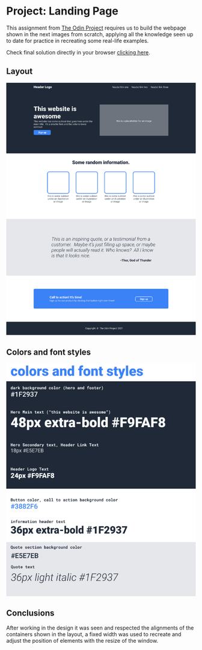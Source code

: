# Project: Landing Page
This assignment from [The Odin Project](www.theodinproject.com) requires us to build the webpage shown in the next images from scratch, applying all the knowledge seen up to date for practice in recreating some real-life examples.

Check final solution directly in your browser [clicking here](https://rolckeirnad.github.io/TOP-landing-page/).

## Layout
![Layout1](./design/odin-project.png "TOP")

## Colors and font styles
![Layout2](./design/colors_and_stuff.png "TOP")

## Conclusions
After working in the design it was seen and  respected the alignments of the containers shown in the layout, a fixed width was used to recreate and adjust the position of elements with the resize of the window.